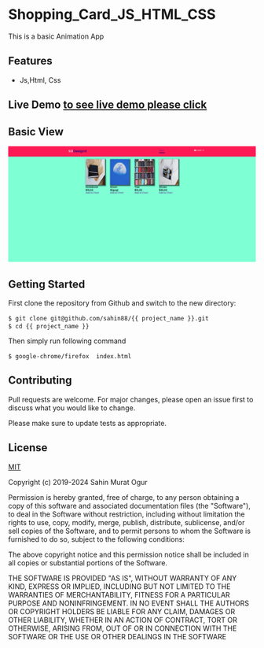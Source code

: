 # Shopping_Card_JS_HTML_CSS



This is a basic Animation App


## Features
  -  Js,Html, Css
  
 
## Live Demo [to see live demo please click](https://sahin88.github.io/Html_Css_Js_ShoppingCard_Front-End/)

##  Basic View
![alt text](https://github.com/sahin88/Html_Css_Js_ShoppingCard_Front-End/blob/master/Screenshot_2021-03-14%20Background%20Color%20Changing.png)



## Getting Started
First clone the repository from Github and switch to the new directory:
```
$ git clone git@github.com/sahin88/{{ project_name }}.git
$ cd {{ project_name }}
```


Then simply run following command
```
$ google-chrome/firefox  index.html

```


## Contributing
Pull requests are welcome. For major changes, please open an issue first to discuss what you would like to change.

Please make sure to update tests as appropriate.

## License
[MIT](https://choosealicense.com/licenses/mit/)

Copyright (c) 2019-2024 Sahin Murat Ogur

Permission is hereby granted, free of charge, to any person obtaining a copy of this software and associated documentation files (the "Software"),
to deal in the Software without restriction, including without limitation the rights to use, copy, modify, merge, publish, distribute, sublicense, and/or sell copies of the Software, and to permit persons to whom the Software is furnished to do so, subject to the following conditions:

The above copyright notice and this permission notice shall be included in all copies or substantial portions of the Software.

THE SOFTWARE IS PROVIDED "AS IS", WITHOUT WARRANTY OF ANY KIND, EXPRESS OR IMPLIED, INCLUDING BUT NOT LIMITED TO THE WARRANTIES OF MERCHANTABILITY, FITNESS FOR A PARTICULAR PURPOSE AND NONINFRINGEMENT. IN NO EVENT SHALL THE AUTHORS OR COPYRIGHT HOLDERS BE LIABLE FOR ANY CLAIM, DAMAGES OR OTHER LIABILITY, 
WHETHER IN AN ACTION OF CONTRACT, TORT OR OTHERWISE, ARISING FROM, OUT OF OR IN CONNECTION WITH THE SOFTWARE OR THE USE OR OTHER DEALINGS IN THE SOFTWARE
